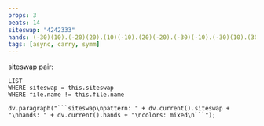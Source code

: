```yaml
---
props: 3
beats: 14
siteswap: "4242333"
hands: (-30)(10).(-20)(20).(10)(-10).(20)(-20).(-30)(-10).(-30)(10).(30)(-10).
tags: [async, carry, symm]
---
```


siteswap pair:
```dataview
LIST
WHERE siteswap = this.siteswap
WHERE file.name != this.file.name
```
```dataviewjs
dv.paragraph("```siteswap\npattern: " + dv.current().siteswap + "\nhands: " + dv.current().hands + "\ncolors: mixed\n```");
```
